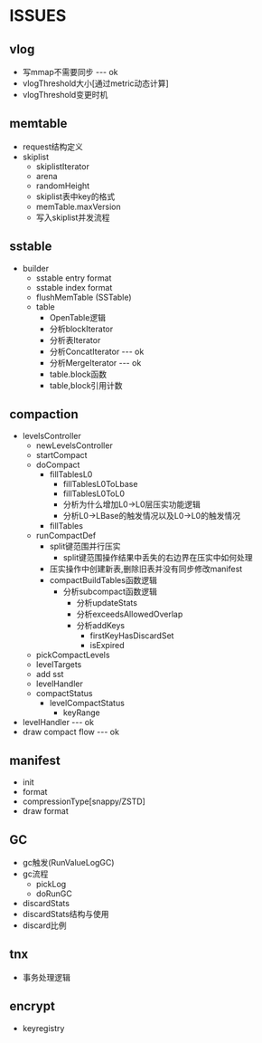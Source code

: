 # ISSUES

## vlog

- 写mmap不需要同步 --- ok
- vlogThreshold大小[通过metric动态计算]
- vlogThreshold变更时机

## memtable

- request结构定义
- skiplist
  - skiplistIterator
  - arena
  - randomHeight
  - skiplist表中key的格式
  - memTable.maxVersion
  - 写入skiplist并发流程

## sstable

- builder
  - sstable entry format
  - sstable index format
  - flushMemTable (SSTable)
  - table
    - OpenTable逻辑
    - 分析blockIterator
    - 分析表Iterator
    - 分析ConcatIterator --- ok
    - 分析MergeIterator --- ok
    - table.block函数
    - table,block引用计数

## compaction

- levelsController
  - newLevelsController
  - startCompact
  - doCompact
    - fillTablesL0
      - fillTablesL0ToLbase
      - fillTablesL0ToL0
      - 分析为什么增加L0->L0层压实功能逻辑
      - 分析L0->LBase的触发情况以及L0->L0的触发情况
    - fillTables
  - runCompactDef
    - split键范围并行压实
      - split键范围操作结果中丢失的右边界在压实中如何处理
    - 压实操作中创建新表,删除旧表并没有同步修改manifest
    - compactBuildTables函数逻辑
      - 分析subcompact函数逻辑
        - 分析updateStats
        - 分析exceedsAllowedOverlap
        - 分析addKeys
          - firstKeyHasDiscardSet
          - isExpired
  - pickCompactLevels
  - levelTargets
  - add sst
  - levelHandler
  - compactStatus
    - levelCompactStatus
      - keyRange
- levelHandler --- ok
- draw compact flow --- ok

## manifest

- init
- format
- compressionType[snappy/ZSTD]
- draw format

## GC

- gc触发(RunValueLogGC)
- gc流程
  - pickLog
  - doRunGC
- discardStats
- discardStats结构与使用
- discard比例

## tnx

- 事务处理逻辑

## encrypt

- keyregistry
